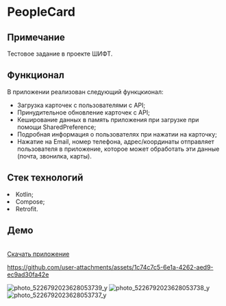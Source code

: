 <h1>PeopleCard</h1>
<h2>Примечание</h2>
Тестовое задание в проекте ШИФТ. 
<h2>Функционал</h2>
В приложении реализован следующий функцкионал:
<ul>
<li>
Загрузка карточек с пользователями с API;
</li>
  <li>
Принудительное обновление карточек с API;
  </li>
<li>
Кеширование данных в память приложения при загрузке при помощи SharedPreference;
</li>
<li>
Подробная информация о пользователях при нажатии на карточку;
</li>
<li>
Нажатие на Email, номер телефона, адрес/координаты отправляет пользователя в
приложение, которое может обработать эти данные (почта, звонилка, карты).
</li>
</ul>
<h2>Стек технологий</h2>
<li>
  Kotlin;
</li>
<li>
  Compose;
</li>
<li>
  Retrofit.
</li>
 
<h2>Демо</h2><br>
<a href="https://github.com/TheMikhail/PeopleCard/releases/tag/app">Скачать приложение</a><br>

https://github.com/user-attachments/assets/1c74c7c5-6e1a-4262-aed9-ec9ad30fa42e

![photo_5226792023628053739_y](https://github.com/user-attachments/assets/ed40534c-6126-4f58-9741-33cfa3e1537f)
![photo_5226792023628053738_y](https://github.com/user-attachments/assets/481589a5-6f50-414c-a86e-9b60f10fb6a1)
![photo_5226792023628053737_y](https://github.com/user-attachments/assets/b70729cf-305d-4a37-92f1-b165444fda5a)




